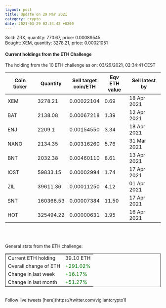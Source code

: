 ```yaml
---
layout: post
title: Update on 29 Mar 2021
category: crypto
date: 2021-03-29 02:34:42 +0200
---
```

<!-- Global site tag (gtag.js) - Google Analytics -->
<script async src="https://www.googletagmanager.com/gtag/js?id=UA-103831149-5"></script>
<script>
  window.dataLayer = window.dataLayer || [];
  function gtag(){dataLayer.push(arguments);}
  gtag('js', new Date());

  gtag('config', 'UA-103831149-5');
</script>
Sold: ZRX, quantity:       770.67, price:   0.00089545<br>Bought: XEM, quantity:      3278.21, price:   0.00021051<br>

#### Current holdings from the ETH Challenge

The holding from the 10 ETH challenge as on: 03/29/2021, 02:34:41 CEST

|Coin ticker|Quantity|Sell target<br>coin/ETH|Eqv ETH<br>value|Sell latest by|
|-----------|--------|-----------|-----------|--------------|
XEM|3278.21|  0.00022104|0.69|18 Apr 2021|
BAT|2138.08|  0.00067218|1.39|12 Apr 2021|
ENJ|2209.1|  0.00154550|3.34|18 Apr 2021|
NANO|2134.35|  0.00316260|5.76|31 Mar 2021|
BNT|2032.38|  0.00460110|8.61|13 Apr 2021|
IOST|59833.15|  0.00002994|1.74|17 Apr 2021|
ZIL|39611.36|  0.00011250|4.12|01 Apr 2021|
SNT|160368.53|  0.00007384|11.50|17 Apr 2021|
HOT|325494.22|  0.00000631|1.95|16 Apr 2021|

<br>
<br>
<br>
General stats from the ETH challenge:

<table style="border:1px solid black;margin-left:auto;margin-right:auto;">
	<tbody>
	<tr>
		<td>Current ETH holding</td>
		<td>     39.10 ETH</td>
	</tr>
	<tr>
		<td>Overall change of ETH</td>
		<td><font color="green">+291.02%</font></td>
	</tr>
	<tr>
		<td>Change in last week</td>
		<td><font color="green">+16.17%</font></td>
	</tr>
	<tr>
		<td>Change in last month</td>
		<td><font color="green">+51.27%</font></td>
	</tr>
	</tbody>
</table>

<br>
Follow live tweets [here](https://twitter.com/vigilantcrypto1)
<br>
<br>